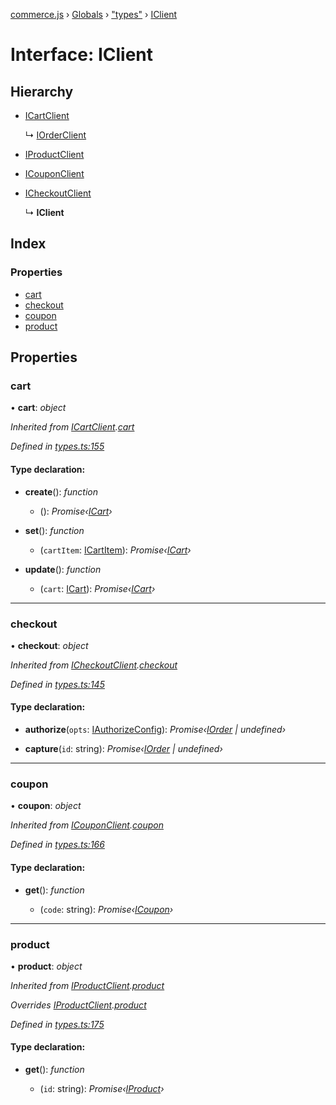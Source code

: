 [commerce.js](../README.md) › [Globals](../globals.md) › ["types"](../modules/_types_.md) › [IClient](_types_.iclient.md)

# Interface: IClient

## Hierarchy

* [ICartClient](_types_.icartclient.md)

  ↳ [IOrderClient](_types_.iorderclient.md)

* [IProductClient](_types_.iproductclient.md)

* [ICouponClient](_types_.icouponclient.md)

* [ICheckoutClient](_types_.icheckoutclient.md)

  ↳ **IClient**

## Index

### Properties

* [cart](_types_.iclient.md#cart)
* [checkout](_types_.iclient.md#checkout)
* [coupon](_types_.iclient.md#coupon)
* [product](_types_.iclient.md#product)

## Properties

###  cart

• **cart**: *object*

*Inherited from [ICartClient](_types_.icartclient.md).[cart](_types_.icartclient.md#cart)*

*Defined in [types.ts:155](https://github.com/shopjs/commerce.js/blob/9ee1908/src/types.ts#L155)*

#### Type declaration:

* **create**(): *function*

  * (): *Promise‹[ICart](_types_.icart.md)›*

* **set**(): *function*

  * (`cartItem`: [ICartItem](_types_.icartitem.md)): *Promise‹[ICart](_types_.icart.md)›*

* **update**(): *function*

  * (`cart`: [ICart](_types_.icart.md)): *Promise‹[ICart](_types_.icart.md)›*

___

###  checkout

• **checkout**: *object*

*Inherited from [ICheckoutClient](_types_.icheckoutclient.md).[checkout](_types_.icheckoutclient.md#checkout)*

*Defined in [types.ts:145](https://github.com/shopjs/commerce.js/blob/9ee1908/src/types.ts#L145)*

#### Type declaration:

* **authorize**(`opts`: [IAuthorizeConfig](_types_.iauthorizeconfig.md)): *Promise‹[IOrder](_types_.iorder.md) | undefined›*

* **capture**(`id`: string): *Promise‹[IOrder](_types_.iorder.md) | undefined›*

___

###  coupon

• **coupon**: *object*

*Inherited from [ICouponClient](_types_.icouponclient.md).[coupon](_types_.icouponclient.md#coupon)*

*Defined in [types.ts:166](https://github.com/shopjs/commerce.js/blob/9ee1908/src/types.ts#L166)*

#### Type declaration:

* **get**(): *function*

  * (`code`: string): *Promise‹[ICoupon](_types_.icoupon.md)›*

___

###  product

• **product**: *object*

*Inherited from [IProductClient](_types_.iproductclient.md).[product](_types_.iproductclient.md#product)*

*Overrides [IProductClient](_types_.iproductclient.md).[product](_types_.iproductclient.md#product)*

*Defined in [types.ts:175](https://github.com/shopjs/commerce.js/blob/9ee1908/src/types.ts#L175)*

#### Type declaration:

* **get**(): *function*

  * (`id`: string): *Promise‹[IProduct](_types_.iproduct.md)›*

